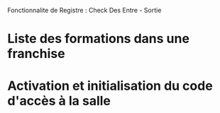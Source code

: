 Fonctionnalite de Registre : Check  Des Entre - Sortie
 # Liste des formations dans une franchise
 # Activation et initialisation du code d'accès à la salle